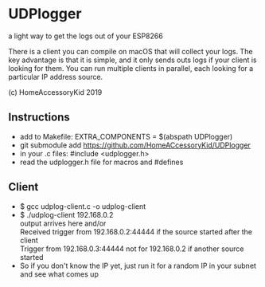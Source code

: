 # UDPlogger
a light way to get the logs out of your ESP8266

There is a client you can compile on macOS that will collect your logs.
The key advantage is that it is simple, and it only sends outs logs if your client is looking for them.
You can run multiple clients in parallel, each looking for a particular IP address source.

(c) HomeAccessoryKid 2019

## Instructions
- add to Makefile: EXTRA_COMPONENTS = $(abspath UDPlogger)
- git submodule add https://github.com/HomeACcessoryKid/UDPlogger
- in your .c files: #include <udplogger.h>
- read the udplogger.h file for macros and #defines


## Client
- $ gcc udplog-client.c -o udplog-client  
- $ ./udplog-client 192.168.0.2  
output arrives here                                 and/or  
Received trigger from 192.168.0.2:44444             if the source started after the client  
Trigger from 192.168.0.3:44444 not for 192.168.0.2  if another source started  
- So if you don't know the IP yet, just run it for a random IP in your subnet and see what comes up

